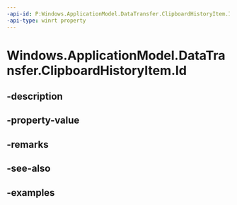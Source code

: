 ```yaml
---
-api-id: P:Windows.ApplicationModel.DataTransfer.ClipboardHistoryItem.Id
-api-type: winrt property
---
```


<!-- Property syntax.
public string Id { get; }
-->

# Windows.ApplicationModel.DataTransfer.ClipboardHistoryItem.Id

## -description

## -property-value

## -remarks

## -see-also

## -examples

